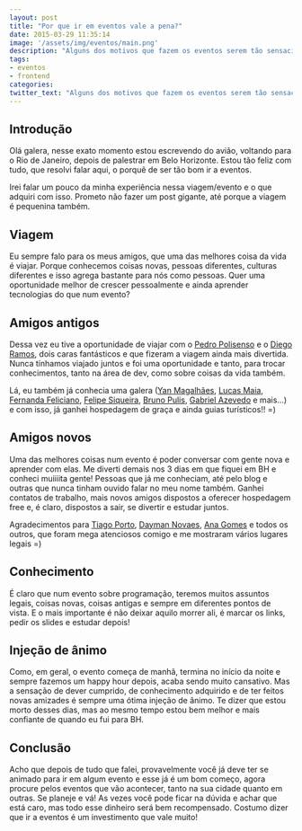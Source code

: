 ```yaml
---
layout: post
title: "Por que ir em eventos vale a pena?"
date: 2015-03-29 11:35:14
image: '/assets/img/eventos/main.png'
description: "Alguns dos motivos que fazem os eventos serem tão sensacionais e que todos deveríamos ir."
tags:
- eventos
- frontend
categories:
twitter_text: "Alguns dos motivos que fazem os eventos serem tão sensacionais!"
---
```


## Introdução

Olá galera, nesse exato momento estou escrevendo do avião, voltando para o Rio de Janeiro, depois de palestrar em Belo Horizonte. Estou tão feliz com tudo, que resolvi falar aqui, o porquê de ser tão bom ir a eventos.

Irei falar um pouco da minha experiência nessa viagem/evento e o que adquiri com isso. Prometo não fazer um post gigante, até porque a viagem é pequenina também.

## Viagem

Eu sempre falo para os meus amigos, que uma das melhores coisa da vida é viajar. Porque conhecemos coisas novas, pessoas diferentes, culturas diferentes e isso agrega bastante para nós como pessoas. Quer uma oportunidade melhor de crescer pessoalmente e ainda aprender tecnologias do que num evento?

## Amigos antigos

Dessa vez eu tive a oportunidade de viajar com o [Pedro Polisenso](http://pedropolisenso.com/) e o [Diego Ramos](https://github.com/rdiego26), dois caras fantásticos e que fizeram a viagem ainda mais divertida. Nunca tínhamos viajado juntos e foi uma oportunidade e tanto, para trocar conhecimentos, tanto na área de dev, como sobre coisas da vida também.

Lá, eu também já conhecia uma galera ([Yan Magalhães](https://twitter.com/yaanmagale), [Lucas Maia](http://twitter.com/lucasmaiaesilva), [Fernanda Feliciano](https://www.facebook.com/fernandafeliciano), [Felipe Siqueira](https://www.twitter.com/flipggs), [Bruno Pulis](http://twitter.com/brunopulis), [Gabriel Azevedo](http://twitter.com/azevedo_dev) e mais...) e com isso, já ganhei hospedagem de graça e ainda guias turísticos!! =)

## Amigos novos

Uma das melhores coisas num evento é poder conversar com gente nova e aprender com elas. Me diverti demais nos 3 dias em que fiquei em BH e conheci muiiiita gente! Pessoas que já me conheciam, até pelo blog e outras que nunca tinham ouvido falar no meu nome também. Ganhei contatos de trabalho, mais novos amigos dispostos a oferecer hospedagem free e, é claro, dispostos a sair, se divertir e estudar juntos.

Agradecimentos para [Tiago Porto](http://twitter.com/_tiagoporto), [Dayman Novaes](http://twitter.com/daymannovaes), [Ana Gomes](https://www.facebook.com/anapgferreira) e todos os outros, que foram mega atenciosos comigo e me mostraram vários lugares legais =)

## Conhecimento

É claro que num evento sobre programação, teremos muitos assuntos legais, coisas novas, coisas antigas e sempre em diferentes pontos de vista. E o mais importante é não deixar aquilo morrer ali, é marcar os links, pedir os slides e estudar depois!

## Injeção de ânimo

Como, em geral, o evento começa de manhã, termina no início da noite e sempre fazemos um happy hour depois, acaba sendo muito cansativo. Mas a sensação de dever cumprido, de conhecimento adquirido e de ter feitos novas amizades é sempre uma ótima injeção de ânimo. Te dizer que estou morto desses dias, mas ao mesmo tempo estou bem melhor e mais confiante de quando eu fui para BH.

## Conclusão

Acho que depois de tudo que falei, provavelmente você já deve ter se animado para ir em algum evento e esse já é um bom começo, agora procure pelos eventos que vão acontecer, tanto na sua cidade quanto em outras. Se planeje e vá! As vezes você pode ficar na dúvida e achar que está caro, mas todo esse dinheiro será bem recompensado. Costumo dizer que ir a eventos é um investimento que vale muito!
